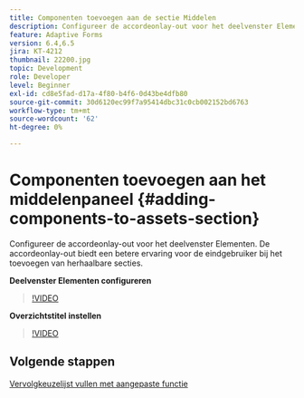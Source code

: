 ```yaml
---
title: Componenten toevoegen aan de sectie Middelen
description: Configureer de accordeonlay-out voor het deelvenster Elementen. De accordeonlay-out biedt een betere ervaring voor de eindgebruiker bij het toevoegen van herhaalbare secties.
feature: Adaptive Forms
version: 6.4,6.5
jira: KT-4212
thumbnail: 22200.jpg
topic: Development
role: Developer
level: Beginner
exl-id: cd8e5fad-d17a-4f80-b4f6-0d43be4dfb80
source-git-commit: 30d6120ec99f7a95414dbc31c0cb002152bd6763
workflow-type: tm+mt
source-wordcount: '62'
ht-degree: 0%

---
```


# Componenten toevoegen aan het middelenpaneel {#adding-components-to-assets-section}

Configureer de accordeonlay-out voor het deelvenster Elementen. De accordeonlay-out biedt een betere ervaring voor de eindgebruiker bij het toevoegen van herhaalbare secties.

**Deelvenster Elementen configureren**

>[!VIDEO](https://video.tv.adobe.com/v/22200?quality=12&learn=on)

**Overzichtstitel instellen**
>[!VIDEO](https://video.tv.adobe.com/v/28387?quality=12&learn=on)

## Volgende stappen

[Vervolgkeuzelijst vullen met aangepaste functie](./using-custom-functions-and-code-editor.md)
